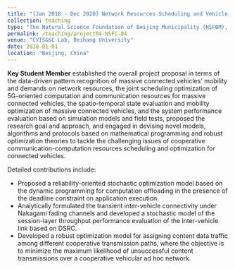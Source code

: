 ```yaml
---
title: "[Jan 2018 - Dec 2020] Network Resources Scheduling and Vehicle Mobility Optimization for 5G-support Connected Vehicles (Grant No. 4181002)"
collection: teaching
type: "The Natural Science Foundation of Beijing Municipality (NSFBM), Key Fund Project"
permalink: /teaching/project04-NSFC-04
venue: "CVIS&SC Lab, Beihang University"
date: 2018-01-01
location: "Beijing, China"
---
```


**Key Student Member** established the overall project proposal in terms of the data-driven pattern recognition of massive connected vehicles\' mobility and demands on network resources, the joint scheduling optimization of 5G-oriented computation and communication resources for massive connected vehicles, the spatio-temporal state evaluation and mobility optimization of massive connected vehicles, and the system performance evaluation based on simulation models and field tests, proposed the research goal and approach, and engaged in devising novel models, algorithms and protocols based on mathematical programming and robust optimization theories to tackle the challenging issues of cooperative communication-computation resources scheduling and optimization for connected vehicles.

Detailed contributions include:

+ Proposed a reliability-oriented stochastic optimization model based on the dynamic programming for computation offloading in the presence of the deadline constraint on application execution.
+ Analytically formulated the transient inter-vehicle connectivity under Nakagami fading channels and developed a stochastic model of the session-layer throughput performance evaluation of the inter-vehicle link based on DSRC.
+ Developed a robust optimization model for assigning content data traffic among different cooperative transmission paths, where the objective is to minimize the maximum likelihood of unsuccessful content transmissions over a cooperative vehicular ad hoc network.


